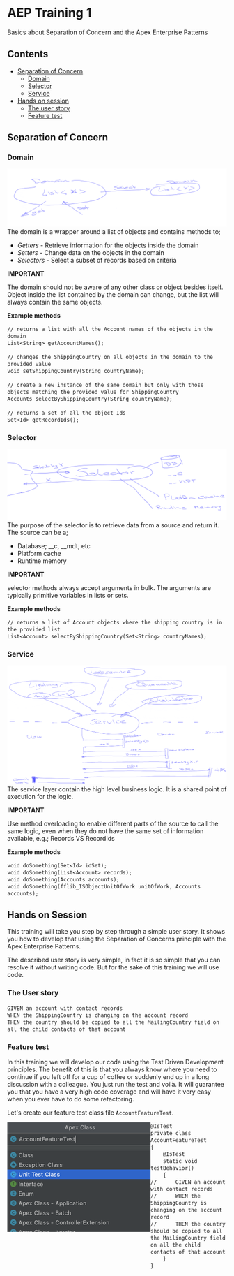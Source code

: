 # AEP Training 1
Basics about Separation of Concern and the Apex Enterprise Patterns

## Contents

- [Separation of Concern](#separation-of-concern)
    - [Domain](#domain)
    - [Selector](#selector)
    - [Service](#service)
- [Hands on session](#hands-on-session)
    - [The user story](#the-user-story)
    - [Feature test](#feature-test)

## Separation of Concern

### Domain
![Domain](images/domain.png)
The domain is a wrapper around a list of objects and contains methods to;

- *Getters* - Retrieve information for the objects inside the domain
- *Setters* - Change data on the objects in the domain
- *Selectors* - Select a subset of records based on criteria

**IMPORTANT**

The domain should not be aware of any other class or object besides itself.
Object inside the list contained by the domain can change, 
but the list will always contain the same objects.

**Example methods**
```apex
// returns a list with all the Account names of the objects in the domain
List<String> getAccountNames();

// changes the ShippingCountry on all objects in the domain to the provided value
void setShippingCountry(String countryName);          

// create a new instance of the same domain but only with those objects matching the provided value for ShippingCountry
Accounts selectByShippingCountry(String countryName); 

// returns a set of all the object Ids 
Set<Id> getRecordIds();
```

### Selector
![Selector](images/selector.png)
The purpose of the selector is to retrieve data from a source and return it.
The source can be a;
 
- Database; __c, __mdt, etc
- Platform cache
- Runtime memory
  
**IMPORTANT**

selector methods always accept arguments in bulk. The arguments are typically primitive variables in lists or sets.  
  
**Example methods**
```apex
// returns a list of Account objects where the shipping country is in the provided list
List<Account> selectByShippingCountry(Set<String> countryNames);
``` 

### Service
![Service](images/service.png)
The service layer contain the high level business logic. 
It is a shared point of execution for the logic. 


**IMPORTANT**

Use method overloading to enable different parts of the source to call the same logic,
even when they do not have the same set of information available, e.g.; Records VS RecordIds

**Example methods**
```apex
void doSomething(Set<Id> idSet);
void doSomething(List<Account> records);
void doSomething(Accounts accounts);
void doSomething(fflib_ISObjectUnitOfWork unitOfWork, Accounts accounts);
```  

## Hands on Session
This training will take you step by step through a simple user story. 
It shows you how to develop that using the Separation of Concerns principle 
with the Apex Enterprise Patterns.

The described user story is very simple, 
in fact it is so simple that you can resolve it without writing code.
But for the sake of this training we will use code. 

### The User story 

    GIVEN an account with contact records
    WHEN the ShippingCountry is changing on the account record
    THEN the country should be copied to all the MailingCountry field on all the child contacts of that account

### Feature test 
In this training we will develop our code using the Test Driven Development principles. 
The benefit of this is that you always know where you need to continue if you left off for a cup of coffee
or suddenly end up in a long discussion with a colleague.
You just run the test and voilà.
It will guarantee you that you have a very high code coverage
and will have it very easy when you ever have to do some refactoring. 

Let's create our feature test class file `AccountFeatureTest`.

<img src="images/new-file-accountfeaturetest.png" align="left" height="251" width="329" >

```apex
@IsTest
private class AccountFeatureTest
{
    @IsTest
    static void testBehavior()
    {
//      GIVEN an account with contact records
//      WHEN the ShippingCountry is changing on the account record
//      THEN the country should be copied to all the MailingCountry field on all the child contacts of that account
    }
}
```

